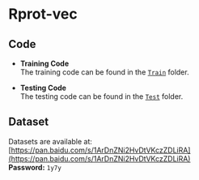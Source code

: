 # Rprot-vec

## Code
- **Training Code**  
  The training code can be found in the [`Train`](./Train) folder.

- **Testing Code**  
  The testing code can be found in the [`Test`](./Test) folder.

## Dataset
Datasets are available at: [https://pan.baidu.com/s/1ArDnZNi2HvDtVKczZDLiRA](https://pan.baidu.com/s/1ArDnZNi2HvDtVKczZDLiRA)  
**Password:** `1y7y`
